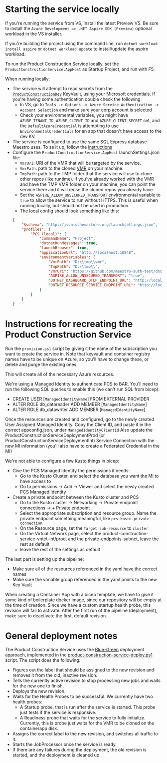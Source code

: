 # Starting the service locally

If you're running the service from VS, install the latest Preview VS. Be sure to install the `Azure Development => .NET Aspire SDK (Preview)` optional workload in the VS installer.

If you're building the project using the command line, run `dotnet workload install aspire` or `dotnet workload update` to install/update the aspire workload.

To run the Product Construction Service locally, set the `ProductConstructionService.AppHost` as Startup Project, and run with F5.

When running locally:
 - The service will attempt to read secrets from the [`ProductConstructionDev`](https://ms.portal.azure.com/#@microsoft.onmicrosoft.com/resource/subscriptions/cab65fc3-d077-467d-931f-3932eabf36d3/resourceGroups/product-construction-service/providers/Microsoft.KeyVault/vaults/ProductConstructionDev/overview) KeyVault, using your Microsoft credentials. If you're having some authentication double check the following:
    - In VS, go to `Tools -> Options -> Azure Service Authentication -> Account Selection` and make sure your corp account is selected
    - Check your environmental variables, you might have `AZURE_TENANT_ID`, `AZURE_CLIENT_ID` and `AZURE_CLIENT_SECRET` set, and the `DefaultAzureCredential` is attempting to use `EnvironmentalCredentials` for an app that doesn't have access to the dev KV.
 - The service is configured to use the same SQL Express database Maestro uses. To se it up, follow the [instructions](https://github.com/dotnet/arcade-services/blob/main/docs/DevGuide.md)
 - Configure the `ProductConstructionService.AppHost` launchSettings.json file:
   - `VmrUri`: URI of the VMR that will be targeted by the service.
   - `VmrPath`: path to the cloned [VMR](https://github.com/dotnet/dotnet) on your machine.
   - `TmpPath`: path to the TMP folder that the service will use to clone other repos (like runtime). If you've already worked with the VMR and have the TMP VMR folder on your machine, you can point the service there and it will reuse the cloned repos you already have.
   - Set the `ASPIRE_ALLOW_UNSECURED_TRANSPORT` environmental variable to `true` to allow the service to run without HTTPS. This is useful when running locally, but should not be used in production.
   - The local config should look something like this:
    ```json
    {
        "$schema": "http://json.schemastore.org/launchsettings.json",
        "profiles": {
            "PCS (local)": {
                "commandName": "Project",
                "dotnetRunMessages": true,
                "launchBrowser": true,
                "applicationUrl": "http://localhost:18848",
                "environmentVariables": {
                    "VmrPath": "D:\\tmp\\vmr",
                    "TmpPath": "D:\\tmp\\",
                    "VmrUri": "https://github.com/maestro-auth-test/dnceng-vmr",
                    "ASPIRE_ALLOW_UNSECURED_TRANSPORT": "true",
                    "DOTNET_DASHBOARD_OTLP_ENDPOINT_URL": "http://localhost:19265",
                    "DOTNET_RESOURCE_SERVICE_ENDPOINT_URL": "http://localhost:20130"
                }
            }
        }
    }
    ```

# Instructions for recreating the Product Construction Service
Run the `provision.ps1` script by giving it the name of the subscription you want to create the service in. Note that keyvault and container registry names have to be unique on Azure, so you'll have to change these, or delete and purge the existing ones.

This will create all of the necessary Azure resources.

We're using a Managed Identity to authenticate PCS to BAR. You'll need to run the following SQL queries to enable this (we can't run SQL from bicep):
 - CREATE USER [`ManagedIdentityName`] FROM EXTERNAL PROVIDER
 - ALTER ROLE db_datareader ADD MEMBER [`ManagedIdentityName`]
 - ALTER ROLE db_datawriter ADD MEMBER [`ManagedIdentityName`]

Once the resources are created and configured, go to the newly created User Assigned Managed Identity. Copy the Client ID, and paste it in the correct appconfig.json, under `ManagedIdentityClientId`
Also update the ProductConstructionServiceDeploymentProd (or ProductConstructionServiceDeploymentInt) Service Connection with the new MI information (you'll also have to create a Federated Credential in the MI)

We're not able to configure a few Kusto things in bicep:
 - Give the PCS Managed Identity the permissions it needs:
    - Go to the Kusto Cluster, and select the database you want the MI to have access to
    - Go to permissions -> Add -> Viewer and select the newly created PCS Managed Identity
 - Create a private endpoint between the Kusto cluster and PCS
    - Go to the Kusto cluster -> Networking -> Private endpoint connections -> + Private endpoint
    - Select the appropriate subscription and resource group. Name the private endpoint something meaningful, like `pcs-kusto-private-connection`
    - On the Resource page, set the `Target sub-resource` to `cluster`
    - On the Virtual Network page, select the product-construction-service-vntet-int/prod, and the private-endpoints-subnet, leave the rest as default
    - leave the rest of the settings as default




The last part is setting up the pipeline:
 - Make sure all of the resources referenced in the yaml have the correct names
 - Make sure the variable group referenced in the yaml points to the new Key Vault

When creating a Container App with a bicep template, we have to give it some kind of boilerplate docker image, since our repository will be empty at the time of creation. Since we have a custom startup health probe, this revision will fail to activate. After the first run of the pipeline (deployment), make sure to deactivate the first, default revision.

# General deployment notes

The Product Construction Service uses the [Blue-Green](https://learn.microsoft.com/en-us/azure/container-apps/blue-green-deployment?pivots=bicep) deployment approach, implemented in the [product-construction-service-deploy.ps1](https://github.com/dotnet/arcade-services/blob/main/eng/deployment/product-construction-service-deploy.ps1) script. The script does the following:
 - Figures out the label that should be assigned to the new revision and removes it from the old, inactive revision.
 - Tells the currently active revision to stop processing new jobs and waits for the new one to finish.
 - Deploys the new revision.
 - Waits for the Health Probes to be successful. We currently have two health probes:
   - A Startup probe, that is run after the service is started. This probe just tests if the service is responsive.
   - A Readiness probe that waits for the service to fully initialize. Currently, this is probe just waits for the VMR to be cloned on the containerapp disk.
 - Assigns the correct label to the new revision, and switches all traffic to it.
 - Starts the JobProcessor once the service is ready.
 - If there are any failures during the deployment, the old revision is started, and the deployment is cleaned up.